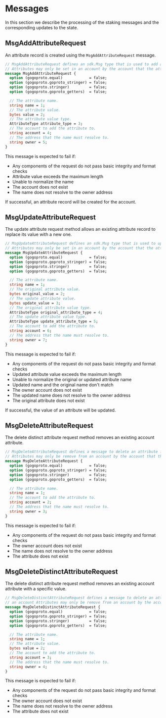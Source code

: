 # Messages

In this section we describe the processing of the staking messages and the corresponding updates to the state.

## MsgAddAttributeRequest

An attribute record is created using the `MsgAddAttributeRequest` message.

```proto
// MsgAddAttributeRequest defines an sdk.Msg type that is used to add a new attribute to an account
// Attributes may only be set in an account by the account that the attribute name resolves to.
message MsgAddAttributeRequest {
  option (gogoproto.equal)            = false;
  option (gogoproto.goproto_stringer) = false;
  option (gogoproto.stringer)         = false;
  option (gogoproto.goproto_getters)  = false;

  // The attribute name.
  string name = 1;
  // The attribute value.
  bytes value = 2;
  // The attribute value type.
  AttributeType attribute_type = 3;
  // The account to add the attribute to.
  string account = 4;
  // The address that the name must resolve to.
  string owner = 5;
}
```

This message is expected to fail if:
- Any components of the request do not pass basic integrity and format checks
- Attribute value exceeds the maximum length
- Unable to normalize the name
- The account does not exist
- The name does not resolve to the owner address

If successful, an attribute record will be created for the account.
## MsgUpdateAttributeRequest

The update attribute request method allows an existing attribute record to replace its value with a new one.

```proto
// MsgUpdateAttributeRequest defines an sdk.Msg type that is used to update an existing attribute to an account
// Attributes may only be set in an account by the account that the attribute name resolves to.
message MsgUpdateAttributeRequest {
  option (gogoproto.equal)            = false;
  option (gogoproto.goproto_stringer) = false;
  option (gogoproto.stringer)         = false;
  option (gogoproto.goproto_getters)  = false;

  // The attribute name.
  string name = 1;
  // The original attribute value.
  bytes original_value = 2;
  // The update attribute value.
  bytes update_value = 3;
  // The original attribute value type.
  AttributeType original_attribute_type = 4;
  // The update attribute value type.
  AttributeType update_attribute_type = 5;
  // The account to add the attribute to.
  string account = 6;
  // The address that the name must resolve to.
  string owner = 7;
}
```

This message is expected to fail if:
- Any components of the request do not pass basic integrity and format checks
- Updated attribute value exceeds the maximum length
- Unable to normalize the original or updated attribute name
- Updated name and the original name don't match
- The owner account does not exist
- The updated name does not resolve to the owner address
- The original attribute does not exist

If successful, the value of an attribute will be updated.
## MsgDeleteAttributeRequest

The delete distinct attribute request method removes an existing account attribute.

```proto
// MsgDeleteAttributeRequest defines a message to delete an attribute from an account
// Attributes may only be remove from an account by the account that the attribute name resolves to.
message MsgDeleteAttributeRequest {
  option (gogoproto.equal)            = false;
  option (gogoproto.goproto_stringer) = false;
  option (gogoproto.stringer)         = false;
  option (gogoproto.goproto_getters)  = false;

  // The attribute name.
  string name = 1;
  // The account to add the attribute to.
  string account = 2;
  // The address that the name must resolve to.
  string owner = 3;
}
```

This message is expected to fail if:
- Any components of the request do not pass basic integrity and format checks
- The owner account does not exist
- The name does not resolve to the owner address
- The attribute does not exist
## MsgDeleteDistinctAttributeRequest

The delete distinct attribute request method removes an existing account attribute with a specific value.

```proto
// MsgDeleteDistinctAttributeRequest defines a message to delete an attribute with matching name, value, and type from
// an account Attributes may only be remove from an account by the account that the attribute name resolves to.
message MsgDeleteDistinctAttributeRequest {
  option (gogoproto.equal)            = false;
  option (gogoproto.goproto_stringer) = false;
  option (gogoproto.stringer)         = false;
  option (gogoproto.goproto_getters)  = false;

  // The attribute name.
  string name = 1;
  // The attribute value.
  bytes value = 2;
  // The account to add the attribute to.
  string account = 3;
  // The address that the name must resolve to.
  string owner = 4;
}
```

This message is expected to fail if:
- Any components of the request do not pass basic integrity and format checks
- The owner account does not exist
- The name does not resolve to the owner address
- The attribute does not exist